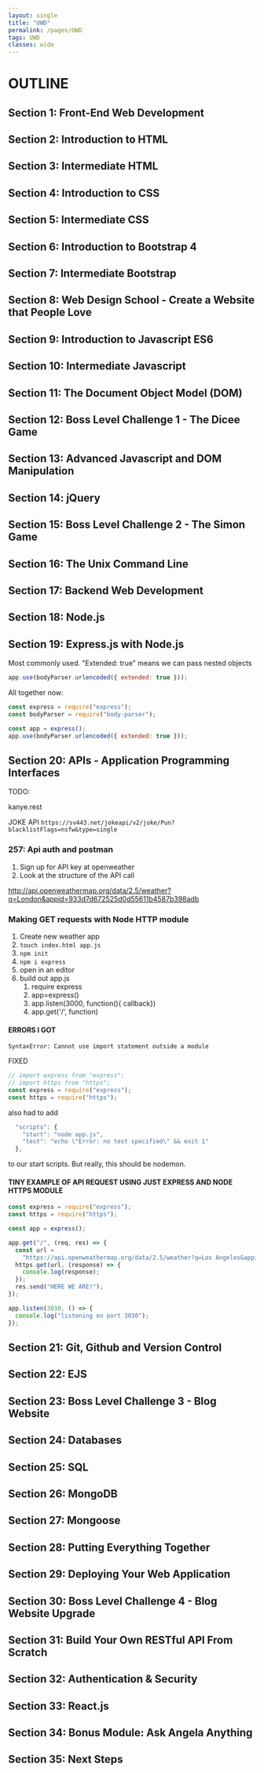 ```yaml
---
layout: single
title: "UWD"
permalink: /pages/UWD
tags: UWD
classes: wide
---
```


# OUTLINE

## Section 1: Front-End Web Development

## Section 2: Introduction to HTML

## Section 3: Intermediate HTML

## Section 4: Introduction to CSS

## Section 5: Intermediate CSS

## Section 6: Introduction to Bootstrap 4

## Section 7: Intermediate Bootstrap

## Section 8: Web Design School - Create a Website that People Love

## Section 9: Introduction to Javascript ES6

## Section 10: Intermediate Javascript

## Section 11: The Document Object Model (DOM)

## Section 12: Boss Level Challenge 1 - The Dicee Game

## Section 13: Advanced Javascript and DOM Manipulation

## Section 14: jQuery

## Section 15: Boss Level Challenge 2 - The Simon Game

## Section 16: The Unix Command Line

## Section 17: Backend Web Development

## Section 18: Node.js

## Section 19: Express.js with Node.js

Most commonly used. "Extended: true" means we can pass nested objects

```javascript
app.use(bodyParser.urlencoded({ extended: true }));
```

All together now:

```javascript
const express = require("express");
const bodyParser = require("body-parser");

const app = express();
app.use(bodyParser.urlencoded({ extended: true }));
```

## Section 20: APIs - Application Programming Interfaces

TODO:

kanye.rest

JOKE API
`https://sv443.net/jokeapi/v2/joke/Pun?blacklistFlags=nsfw&type=single`

### 257: Api auth and postman

1. Sign up for API key at openweather
2. Look at the structure of the API call

http://api.openweathermap.org/data/2.5/weather?q=London&appid=933d7d672525d0d55611b4587b398adb

### Making GET requests with Node HTTP module

1. Create new weather app
2. `touch index.html app.js`
3. `npm init`
4. `npm i express`
5. open in an editor
6. build out app.js
   1. require express
   2. app=express()
   3. app.listen(3000, function(){ callback})
   4. app.get('/', function)

#### ERRORS I GOT

`SyntaxError: Cannot use import statement outside a module`

FIXED

```javascript
// import express from "express";
// import https from "https";
const express = require("express");
const https = require("https");
```

also had to add

```javascript
  "scripts": {
    "start": "node app.js",
    "test": "echo \"Error: no test specified\" && exit 1"
  },
```

to our start scripts. But really, this should be nodemon.

#### TINY EXAMPLE OF API REQUEST USING JUST EXPRESS AND NODE HTTPS MODULE

```javascript
const express = require("express");
const https = require("https");

const app = express();

app.get("/", (req, res) => {
  const url =
    "https://api.openweathermap.org/data/2.5/weather?q=Los Angeles&appid=933d7d672525d0d55611b4587b398adb&units=Imperial";
  https.get(url, (response) => {
    console.log(response);
  });
  res.send("HERE WE ARE!");
});

app.listen(3030, () => {
  console.log("listening on port 3030");
});
```

## Section 21: Git, Github and Version Control

## Section 22: EJS

## Section 23: Boss Level Challenge 3 - Blog Website

## Section 24: Databases

## Section 25: SQL

## Section 26: MongoDB

## Section 27: Mongoose

## Section 28: Putting Everything Together

## Section 29: Deploying Your Web Application

## Section 30: Boss Level Challenge 4 - Blog Website Upgrade

## Section 31: Build Your Own RESTful API From Scratch

## Section 32: Authentication & Security

## Section 33: React.js

## Section 34: Bonus Module: Ask Angela Anything

## Section 35: Next Steps
